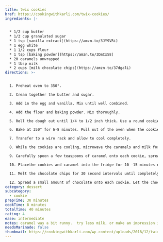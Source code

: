 ```yaml
---
title: twix cookies
href: https://cookingwithkarli.com/twix-cookies/
ingredients: |-
  

  * 1/2 cup butter
  * 1/2 cup granulated sugar
  * 1 tsp [vanilla extract](https://amzn.to/3JY9VRi)
  * 1 egg white
  * 1 1/2 cups flour
  * 1 tsp [baking powder](https://amzn.to/3DmCxS8)
  * 20 caramels unwrapped
  * 1 tbsp milk
  * 2 cups [milk chocolate chips](https://amzn.to/37dgalL)
directions: >-
  

  1. Preheat oven to 350°. 

  2. Cream together the butter and sugar.

  3. Add in the egg and vanilla. Mix until well combined.

  4. Add the flour and baking powder. Mix thoroughly.

  5. Roll the dough out until 1/4 to 1/2 inch thick. Use a round cookie cutter to cut out circles. Transfer to an ungreased pan.

  6. Bake at 350° for 6-8 minutes. Pull out of the oven when the cookies are puffy and no longer glossy.

  7. Transfer to a wire rack and allow to cool completely.

  8. While the cookies are cooling, microwave the caramels and milk for 1 minute. Stir at the 30 second mark. Stir until smooth and creamy.

  9. Carefully spoon a few teaspoons of caramel onto each cookie, spreading until it almost covers the cookie. 

  10. Placethe cookies and caramel into the fridge for 10 -15 minutes or until completely cold. 

  11. Melt the chocolate chips for 30 second intervals until completely melted and incorporated.

  12. Spread a small amount of chocolate onto each cookie. Let the chocolate layer cool and set up before serving.
category: dessert
subcategory:
  - cookie
prepTime: 30 minutes
cookTime: 8 minutes
totalTime: 40 minutes
rating: 4
ease: intermediate
notes: c﻿aramel was a bit runny.  try less milk, or make an impression in cookie
needsMarinade: false
thumbnail: https://cookingwithkarli.com/wp-content/uploads/2018/12/twix-cookies-LP.jpg
---
```

